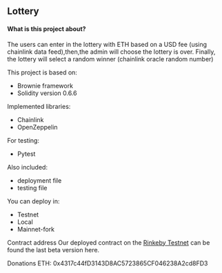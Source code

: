 ## Lottery

#### What is this project about?

The users can enter in the lottery with ETH based on a USD fee (using chainlink data feed),then,the admin will choose the lottery is over. Finally, the lottery will select a random winner (chainlink oracle random number)

This project is based on:

- Brownie framework
- Solidity version 0.6.6

Implemented libraries:

- Chainlink
- OpenZeppelin

For testing:

- Pytest

Also included:

- deployment file
- testing file

You can deploy in:

- Testnet
- Local
- Mainnet-fork

Contract address
Our deployed contract on the [Rinkeby Testnet](https://rinkeby.etherscan.io/address/0x809f31c33fdb1cfa210dac0a8fe034a21d43a84f) can be found the last beta version here.

Donations
ETH: 0x4317c44fD3143D8AC5723865CF046238A2cd8FD3
